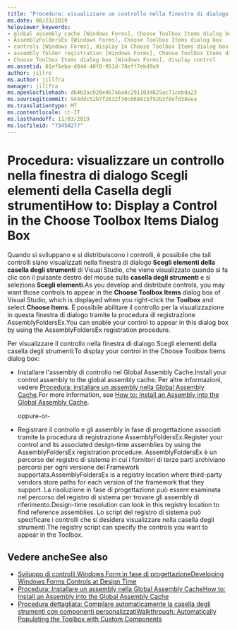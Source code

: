 ```yaml
---
title: 'Procedura: visualizzare un controllo nella finestra di dialogo Scegli elementi della Casella degli strumenti'
ms.date: 08/23/2019
helpviewer_keywords:
- global assembly cache [Windows Forms], Choose Toolbox Items dialog box
- AssemblyFoldersEx [Windows Forms], Choose Toolbox Items dialog box
- controls [Windows Forms], display in Choose Toolbox Items dialog box
- assembly folder registration [Windows Forms], Choose Toolbox Items dialog box
- Choose Toolbox Items dialog box [Windows Forms], display control
ms.assetid: 01ef6eba-d044-40f0-951d-78eff7ebd9a9
author: jillre
ms.author: jillfra
manager: jillfra
ms.openlocfilehash: db4b3ac020e967a6a0c291103d825ac71cebda23
ms.sourcegitcommit: 944ddc52b7f2632f30c668815f92b378efd38eea
ms.translationtype: MT
ms.contentlocale: it-IT
ms.lasthandoff: 11/03/2019
ms.locfileid: "73458277"
---
```

# <a name="how-to-display-a-control-in-the-choose-toolbox-items-dialog-box"></a><span data-ttu-id="874b3-102">Procedura: visualizzare un controllo nella finestra di dialogo Scegli elementi della Casella degli strumenti</span><span class="sxs-lookup"><span data-stu-id="874b3-102">How to: Display a Control in the Choose Toolbox Items Dialog Box</span></span>

<span data-ttu-id="874b3-103">Quando si sviluppano e si distribuiscono i controlli, è possibile che tali controlli siano visualizzati nella finestra di dialogo **Scegli elementi della casella degli strumenti** di Visual Studio, che viene visualizzato quando si fa clic con il pulsante destro del mouse sulla **casella degli strumenti** e si seleziona **Scegli elementi**.</span><span class="sxs-lookup"><span data-stu-id="874b3-103">As you develop and distribute controls, you may want those controls to appear in the **Choose Toolbox Items** dialog box of Visual Studio, which is displayed when you right-click the **Toolbox** and select **Choose Items**.</span></span> <span data-ttu-id="874b3-104">È possibile abilitare il controllo per la visualizzazione in questa finestra di dialogo tramite la procedura di registrazione AssemblyFoldersEx.</span><span class="sxs-lookup"><span data-stu-id="874b3-104">You can enable your control to appear in this dialog box by using the AssemblyFoldersEx registration procedure.</span></span>

<span data-ttu-id="874b3-105">Per visualizzare il controllo nella finestra di dialogo Scegli elementi della casella degli strumenti:</span><span class="sxs-lookup"><span data-stu-id="874b3-105">To display your control in the Choose Toolbox Items dialog box:</span></span>

- <span data-ttu-id="874b3-106">Installare l'assembly di controllo nel Global Assembly Cache.</span><span class="sxs-lookup"><span data-stu-id="874b3-106">Install your control assembly to the global assembly cache.</span></span> <span data-ttu-id="874b3-107">Per altre informazioni, vedere [Procedura: installare un assembly nella Global Assembly Cache](../../app-domains/install-assembly-into-gac.md).</span><span class="sxs-lookup"><span data-stu-id="874b3-107">For more information, see [How to: Install an Assembly into the Global Assembly Cache](../../app-domains/install-assembly-into-gac.md).</span></span>

  <span data-ttu-id="874b3-108">oppure</span><span class="sxs-lookup"><span data-stu-id="874b3-108">-or-</span></span>

- <span data-ttu-id="874b3-109">Registrare il controllo e gli assembly in fase di progettazione associati tramite la procedura di registrazione AssemblyFoldersEx.</span><span class="sxs-lookup"><span data-stu-id="874b3-109">Register your control and its associated design-time assemblies by using the AssemblyFoldersEx registration procedure.</span></span> <span data-ttu-id="874b3-110">AssemblyFoldersEx è un percorso del registro di sistema in cui i fornitori di terze parti archiviano percorsi per ogni versione del Framework supportata.</span><span class="sxs-lookup"><span data-stu-id="874b3-110">AssemblyFoldersEx is a registry location where third-party vendors store paths for each version of the framework that they support.</span></span> <span data-ttu-id="874b3-111">La risoluzione in fase di progettazione può essere esaminata nel percorso del registro di sistema per trovare gli assembly di riferimento.</span><span class="sxs-lookup"><span data-stu-id="874b3-111">Design-time resolution can look in this registry location to find reference assemblies.</span></span> <span data-ttu-id="874b3-112">Lo script del registro di sistema può specificare i controlli che si desidera visualizzare nella casella degli strumenti.</span><span class="sxs-lookup"><span data-stu-id="874b3-112">The registry script can specify the controls you want to appear in the Toolbox.</span></span>

## <a name="see-also"></a><span data-ttu-id="874b3-113">Vedere anche</span><span class="sxs-lookup"><span data-stu-id="874b3-113">See also</span></span>

- [<span data-ttu-id="874b3-114">Sviluppo di controlli Windows Form in fase di progettazione</span><span class="sxs-lookup"><span data-stu-id="874b3-114">Developing Windows Forms Controls at Design Time</span></span>](developing-windows-forms-controls-at-design-time.md)
- [<span data-ttu-id="874b3-115">Procedura: Installare un assembly nella Global Assembly Cache</span><span class="sxs-lookup"><span data-stu-id="874b3-115">How to: Install an Assembly into the Global Assembly Cache</span></span>](../../app-domains/install-assembly-into-gac.md)
- [<span data-ttu-id="874b3-116">Procedura dettagliata: Compilare automaticamente la casella degli strumenti con componenti personalizzati</span><span class="sxs-lookup"><span data-stu-id="874b3-116">Walkthrough: Automatically Populating the Toolbox with Custom Components</span></span>](walkthrough-automatically-populating-the-toolbox-with-custom-components.md)
